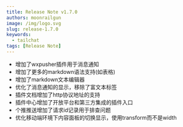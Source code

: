 ```yaml
---
title: Release Note v1.7.0
authors: moonrailgun
image: /img/logo.svg
slug: release-1.7.0
keywords:
  - tailchat
tags: [Release Note]
---
```


- 增加了wxpusher插件用于消息通知
- 增加了更多的markdown语法支持(如表格)
- 增加了markdown文本编辑器
- 优化了消息通知的显示，移除了富文本标签
- 插件文档增加了http协议地址的支持
- 插件中心增加了开放平台和第三方集成的插件入口
- 个推推送增加了请求id记录用于排查问题
- 优化移动端环境下内容面板的切换显示，使用transform而不是width
